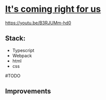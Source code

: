 # [It's coming right for us](https://github.com/domi7777/mini-games/tree/master/its-coming-right-for-us/dist)

https://youtu.be/B3RJUMm-hd0

## Stack:
- Typescript
- Webpack
- html
- css

#TODO


## Improvements

